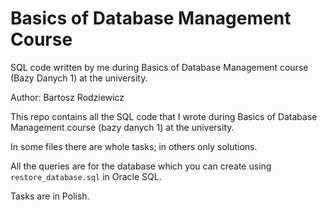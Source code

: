 # Basics of Database Management Course
SQL code written by me during Basics of Database Management course (Bazy Danych 1) at the university.

Author: Bartosz Rodziewicz

This repo contains all the SQL code that I wrote during Basics of Database Management course (bazy danych 1) at the university.

In some files there are whole tasks; in others only solutions.

All the queries are for the database which you can create using `restore_database.sql` in Oracle SQL.

Tasks are in Polish.
